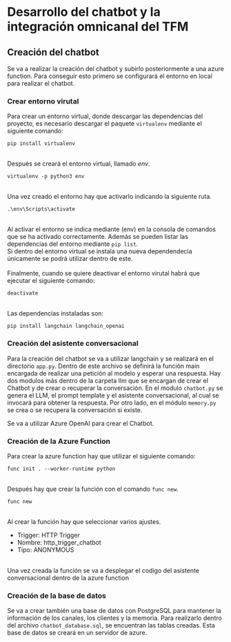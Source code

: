 # Desarrollo del chatbot y la integración omnicanal del TFM

## Creación del chatbot

Se va a realizar la creación del chatbot y subirlo posteriormente a una azure function. Para conseguir esto primero se configurará el entorno en local para realizar el chatbot.

### Crear entorno virutal
Para crear un entorno virtual, donde descargar las dependencias del proyecto, es necesario descargar el paquete `virtualenv` mediante el siguiente comando:

```
pip install virtualenv
```
\
Después se creará el entorno virtual, llamado *env*.

```
virtualenv -p python3 env
```
\
Una vez creado el entorno hay que activarlo indicando la siguiente ruta.
```
.\env\Scripts\activate
```
\
Al activar el entorno se indica mediante (env) en la consola de comandos que se ha activado correctamente. Además se pueden listar las dependencias del entorno mediante `pip list`. 
\
Si dentro del entorno virtual se instala una nueva dependendecia únicamente se podrá utilizar dentro de este.
\
\
Finalmente, cuando se quiere deactivar el entorno virutal habrá que ejecutar el siguiente comando:

 ```
deactivate
```
\
Las dependencias instaladas son:

 ```
pip install langchain langchain_openai
```

### Creación del asistente conversacional

Para la creación del chatbot se va a utilizar langchain y se realizará en el directorio `app.py`. Dentro de este archivo se definirá la función main encargada de realizar una petición al modelo y esperar una respuesta. Hay dos modulos más dentro de la carpeta llm que se encargan de crear el Chatbot y de crear o recuperar la conversación. En el modulo `chatbot.py` se genera el LLM, el prompt template y el asistente conversacional, al cual se invocará para obtener la respuesta. Por otro lado, en el módulo `memory.py` se crea o se recupera la conversación si existe. 


Se va a utilizar Azure OpenAI para crear el Chatbot. 

### Creación de la Azure Function

Para crear la azure function hay que utilizar el siguiente comando:

```
func init . --worker-runtime python
```
\
Después hay que crear la función con el comando `func new`.

```
func new
```
\
Al crear la función hay que seleccionar varios ajustes.
- Trigger: HTTP Trigger
- Nombre: http_trigger_chatbot
- Tipo: ANONYMOUS

\
Una vez creada la función se va a desplegar el codigo del asistente conversacional dentro de la azure function

### Creación de la base de datos

Se va a crear también una base de datos con PostgreSQL para mantener la información de los canales, los clientes y la memoria. Para realizarlo dentro del archivo `chatbot_database.sql`, se encuentran las tablas creadas. Esta base de datos se creará en un servidor de azure. 
